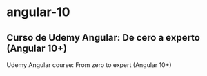 # angular-10

Curso de Udemy Angular: De cero a experto (Angular 10+)
----------------------------------------------------------------
Udemy Angular course: From zero to expert (Angular 10+)